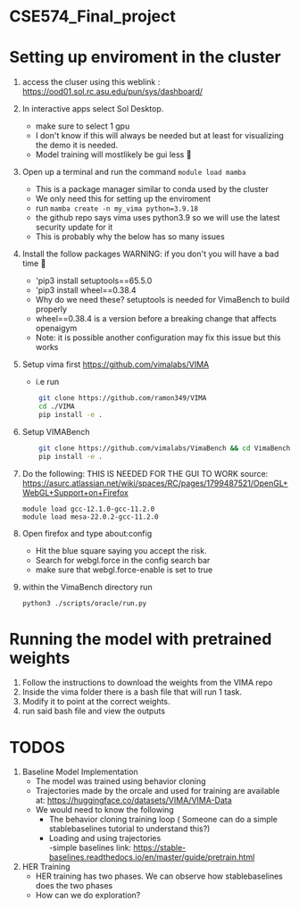 # CSE574_Final_project

# Setting up enviroment in the cluster 
1. access the cluser using this weblink : https://ood01.sol.rc.asu.edu/pun/sys/dashboard/
2.  In interactive apps select Sol Desktop.  
    - make sure to select 1 gpu 
    - I don't know if this will always be needed but at least for visualizing the demo it is needed. 
    - Model training will mostlikely be gui less 🙂
3. Open up a terminal and run the command `module load mamba`
    - This is a package manager similar to conda used by the cluster 
    - We only need this for setting up the enviroment 
    - run `mamba create -n my_vima python=3.9.18` 
    - the github repo says vima uses python3.9 so we will use the latest security update for it
    - This is probably why the below has so many issues 

4. Install the follow packages WARNING: if you don't you will have a bad time 🔫 
    - 'pip3 install setuptools==65.5.0
    - 'pip3 install wheel==0.38.4   
    - Why do we need these?  setuptools is needed for VimaBench to build properly 
    - wheel==0.38.4 is a version before a breaking change that affects openaigym 
    - Note: it is possible another configuration may fix this issue but this works 
5. Setup vima first https://github.com/vimalabs/VIMA
    - i.e run   
    ```Bash
        git clone https://github.com/ramon349/VIMA
        cd ./VIMA
        pip install -e .
    ```
6. Setup VIMABench
    ```Bash 
        git clone https://github.com/vimalabs/VimaBench && cd VimaBench
        pip install -e .
    ```
7. Do the following: THIS IS NEEDED FOR THE GUI TO WORK  source: https://asurc.atlassian.net/wiki/spaces/RC/pages/1799487521/OpenGL+WebGL+Support+on+Firefox
    ```
    module load gcc-12.1.0-gcc-11.2.0
    module load mesa-22.0.2-gcc-11.2.0
    ``` 
8. Open firefox and  type  about:config
    - Hit the blue square saying you accept the risk.  
    - Search for webgl.force  in the config search bar 
    - make sure that webgl.force-enable is set to true 
9.  within the VimaBench directory run
    ```bash
    python3 ./scripts/oracle/run.py 
    ```

# Running the model with pretrained weights 
1. Follow the instructions to download the weights from the VIMA repo 
2. Inside the vima folder there  is a bash file that will run 1 task.  
3. Modify it to point at the correct weights. 
4. run said bash file and view the outputs 
# TODOS
1. Baseline Model Implementation
    - The model was trained using behavior cloning 
    - Trajectories made by the orcale and used for training are available at: https://huggingface.co/datasets/VIMA/VIMA-Data
    - We would need to know the following 
        - The behavior cloning training loop ( Someone can  do a simple stablebaselines tutorial to understand this?) 
        - Loading and using trajectories  
        -simple baselines link: https://stable-baselines.readthedocs.io/en/master/guide/pretrain.html
2. HER Training 
    - HER training has two phases. We can observe how stablebaselines does the two phases 
    - How can we do exploration?